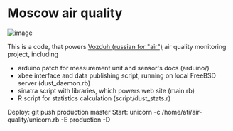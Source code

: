 # Moscow air quality

![image](http://i.imgur.com/Yuem5l.png)

This is a code, that powers [Vozduh (russian for "air")](http://vozduh.msk.ru/) air quality monitoring project, including
- arduino patch for measurement unit and sensor's docs (arduino/)
- xbee interface and data publishing script, running on local FreeBSD server (dust_daemon.rb)
- sinatra script with libraries, which powers web site (main.rb)
- R script for statistics calculation (script/dust_stats.r)

Deploy: git push production master
Start: unicorn -c /home/ati/air-quality/unicorn.rb -E production -D
